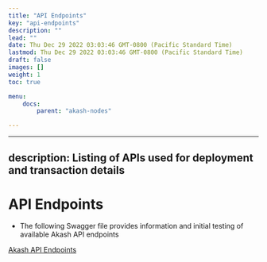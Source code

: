 ```yaml
---
title: "API Endpoints"
key: "api-endpoints"
description: ""
lead: ""
date: Thu Dec 29 2022 03:03:46 GMT-0800 (Pacific Standard Time)
lastmod: Thu Dec 29 2022 03:03:46 GMT-0800 (Pacific Standard Time)
draft: false
images: []
weight: 1
toc: true

menu:
    docs:
        parent: "akash-nodes"

---
```

* * *

description: Listing of APIs used for deployment and transaction details
------------------------------------------------------------------------

API Endpoints
=============

*   The following Swagger file provides information and initial testing of available Akash API endpoints

[Akash API Endpoints](https://akash-api.polkachu.com/swagger/)